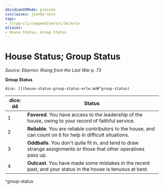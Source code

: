 ```yaml
---
obsidianUIMode: preview
cssclasses: json5e-note
tags:
- ttrpg-cli/compendium/src/5e/erlw
aliases:
- House Status; Group Status
---
```

# House Status; Group Status
*Source: Eberron: Rising from the Last War p. 73* 

**Group Status**

`dice: [](house-status-group-status-erlw.md#^group-status)`

| dice: d4 | Status |
|----------|--------|
| 1 | **Favored**. You have access to the leadership of the house, owing to your record of faithful service. |
| 2 | **Reliable**. You are reliable contributors to the house, and can count on it for help in difficult situations. |
| 3 | **Oddballs**. You don't quite fit in, and tend to draw strange assignments or those that other operatives pass up. |
| 4 | **Outcast**. You have made some mistakes in the recent past, and your status in the house is tenuous at best. |
^group-status